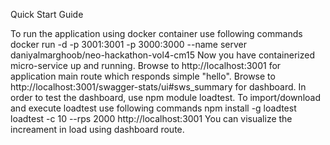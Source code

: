 Quick Start Guide

To run the application using docker container use following commands
docker run -d -p 3001:3001 -p 3000:3000 --name server daniyalmarghoob/neo-hackathon-vol4-cm15
Now you have containerized micro-service up and running.
Browse to http://localhost:3001 for application main route which responds simple "hello".
Browse to http://localhost:3001/swagger-stats/ui#sws_summary for dashboard.
In order to test the dashboard, use npm module loadtest. To import/download and execute loadtest use following commands
npm install -g loadtest
loadtest -c 10 --rps 2000 http://localhost:3001
You can visualize the increament in load using dashboard route.


